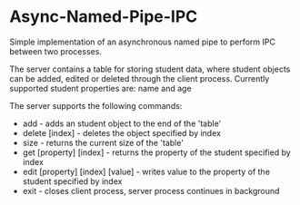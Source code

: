 # Async-Named-Pipe-IPC

Simple implementation of an asynchronous named pipe to perform IPC between two processes.

The server contains a table for storing student data, where student objects can be added, edited or deleted through the client process.
Currently supported student properties are: name and age

The server supports the following commands:

* add - adds an student object to the end of the 'table'
* delete [index] -  deletes the object specified by index
* size - returns the current size of the 'table'
* get [property] [index] - returns the property of the student specified by index
* edit [property] [index] [value] - writes value to the property of the student specified by index
* exit -  closes client process, server process continues in background

